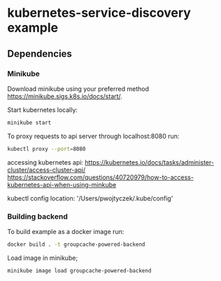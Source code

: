 # kubernetes-service-discovery example


## Dependencies

### Minikube

Download minikube using your preferred method https://minikube.sigs.k8s.io/docs/start/.

Start kubernetes locally:
```bash
minikube start
```

To proxy requests to api server through localhost:8080 run:
```bash
kubectl proxy --port=8080
```

accessing kubernetes api:
https://kubernetes.io/docs/tasks/administer-cluster/access-cluster-api/
https://stackoverflow.com/questions/40720979/how-to-access-kubernetes-api-when-using-minkube

kubectl config location:
'/Users/pwojtyczek/.kube/config'

### Building backend

To build example as a docker image run:
```bash
docker build . -t groupcache-powered-backend
```

Load image in minikube;
```bash
minikube image load groupcache-powered-backend
```
